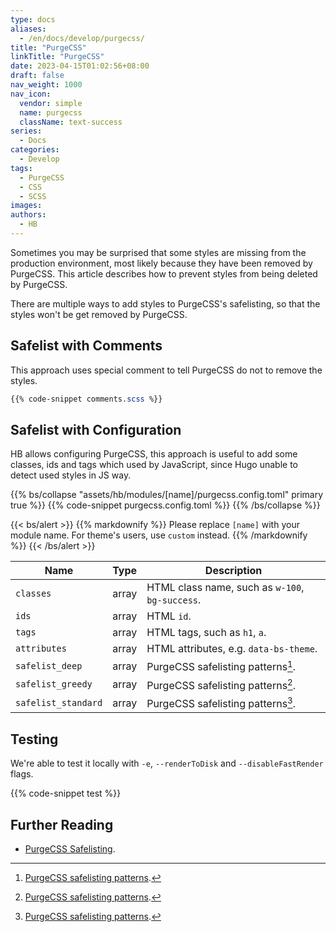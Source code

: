 ```yaml
---
type: docs
aliases:
  - /en/docs/develop/purgecss/
title: "PurgeCSS"
linkTitle: "PurgeCSS"
date: 2023-04-15T01:02:56+08:00
draft: false
nav_weight: 1000
nav_icon:
  vendor: simple
  name: purgecss
  className: text-success
series:
  - Docs
categories:
  - Develop
tags:
  - PurgeCSS
  - CSS
  - SCSS
images:
authors:
  - HB
---
```


Sometimes you may be surprised that some styles are missing from the production environment, most likely because they have been removed by PurgeCSS. This article describes how to prevent styles from being deleted by PurgeCSS.

<!--more-->

There are multiple ways to add styles to PurgeCSS's safelisting, so that the styles won't be get removed by PurgeCSS.

## Safelist with Comments

This approach uses special comment to tell PurgeCSS do not to remove the styles.

```scss
{{% code-snippet comments.scss %}}
```

## Safelist with Configuration

HB allows configuring PurgeCSS, this approach is useful to add some classes, ids and tags which used by JavaScript, since Hugo unable to detect used styles in JS way.

{{% bs/collapse "assets/hb/modules/[name]/purgecss.config.toml" primary true %}}
{{% code-snippet purgecss.config.toml %}}
{{% /bs/collapse %}}

{{< bs/alert >}}
{{% markdownify %}}
Please replace `[name]` with your module name. For theme's users, use `custom` instead.
{{% /markdownify %}}
{{< /bs/alert >}}

| Name                | Type  | Description                                     |
| ------------------- | :---: | ----------------------------------------------- |
| `classes`           | array | HTML class name, such as `w-100`, `bg-success`. |
| `ids`               | array | HTML `id`.                                      |
| `tags`              | array | HTML tags, such as `h1`, `a`.                   |
| `attributes`        | array | HTML attributes, e.g. `data-bs-theme`.          |
| `safelist_deep`     | array | PurgeCSS safelisting patterns[^1].              |
| `safelist_greedy`   | array | PurgeCSS safelisting patterns[^1].              |
| `safelist_standard` | array | PurgeCSS safelisting patterns[^1].              |

## Testing

We're able to test it locally with `-e`, `--renderToDisk` and `--disableFastRender` flags.

{{% code-snippet test %}}

## Further Reading

- [PurgeCSS Safelisting](https://purgecss.com/safelisting.html).

[^1]: [PurgeCSS safelisting patterns](https://purgecss.com/safelisting.html#patterns).
